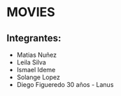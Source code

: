 # MOVIES 
## Integrantes:
- Matias Nuñez
- Leila Silva
- Ismael Ideme
- Solange Lopez
- Diego Figueredo 30 años - Lanus